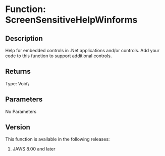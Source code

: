 # Function: ScreenSensitiveHelpWinforms

## Description

Help for embedded controls in .Net applications and/or controls. Add
your code to this function to support additional controls.

## Returns

Type: Void\

## Parameters

No Parameters

## Version

This function is available in the following releases:

1.  JAWS 8.00 and later
